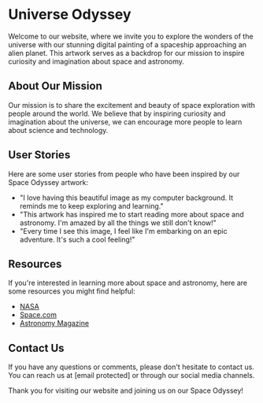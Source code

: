 <!--font:Barlow Condensed-->

# Universe Odyssey

Welcome to our website, where we invite you to explore the wonders of the universe with our stunning digital painting of a spaceship approaching an alien planet. This artwork serves as a backdrop for our mission to inspire curiosity and imagination about space and astronomy.

## About Our Mission

Our mission is to share the excitement and beauty of space exploration with people around the world. We believe that by inspiring curiosity and imagination about the universe, we can encourage more people to learn about science and technology.

## User Stories

Here are some user stories from people who have been inspired by our Space Odyssey artwork:

-   "I love having this beautiful image as my computer background. It reminds me to keep exploring and learning."
-   "This artwork has inspired me to start reading more about space and astronomy. I'm amazed by all the things we still don't know!"
-   "Every time I see this image, I feel like I'm embarking on an epic adventure. It's such a cool feeling!"

## Resources

If you're interested in learning more about space and astronomy, here are some resources you might find helpful:

-   [NASA](#nasa)
-   [Space.com](#spacecom)
-   [Astronomy Magazine](#astronomymag)

## Contact Us

If you have any questions or comments, please don't hesitate to contact us. You can reach us at [email protected] or through our social media channels.

Thank you for visiting our website and joining us on our Space Odyssey!

<!--

Write me content for website with wallpaper which alt text is:

"A digital painting of a spaceship approaching an alien planet, with unusual flora and fauna visible on the surface."

The name/title of the page should not be 1:1 copy of the alt text but rather a real content of the website which is using this wallpaper.

- Use markdown format
- Start with heading
- Heading should be short and concise
- The content should look like a real website
- The website should not be about the wallpaper, wallpaper is just a related background
- Heading should be contain work "wallpaper" or "background"
- Include real sections like references, contact, user stories, etc. use things relevant to the page purpose.
- Feel free to use structure like headings, bullets, numbering, blockquotes, paragraphs, horizontal lines, etc.
- You can use formatting like bold or _italic_
- You can include UTF-8 emojis
- Links should be only #hash anchors (and you can refer to the document itself)
- Do not include images


---


# Space Odyssey Wallpaper for Your Desktop Background

Welcome to our website, where we provide a stunning digital painting of a spaceship approaching an alien planet as a wallpaper for your desktop background. This artwork is perfect for those who love science fiction and space exploration.

## About the Wallpaper

The wallpaper depicts a spaceship flying towards an alien planet with unique flora and fauna visible on the surface. The painting captures the beauty of space and the unknown wonders that lie beyond our planet. It's a great way to add some excitement and inspiration to your computer screen.

## User Stories

Here are some user stories from people who have used our Space Odyssey wallpaper:

- "I love this wallpaper! It's so cool to look at while I'm working on my computer."
- "This wallpaper has inspired me to learn more about space and astronomy."
- "I feel like I'm on an adventure every time I see this wallpaper."

## How to Download

To download the wallpaper, simply right-click on the image and select "Save Image As". Then, choose a folder on your computer to save it to. You can then set it as your desktop background in your computer's settings.

## References

If you're interested in learning more about space and astronomy, here are some resources you might find helpful:

- [NASA](#nasa)
- [Space.com](#spacecom)
- [Astronomy Magazine](#astronomymag)

## Contact Us

If you have any questions or comments, please don't hesitate to contact us. You can reach us at [email protected] or through our social media channels.

Thank you for visiting our website and we hope you enjoy our Space Odyssey wallpaper!


---


Heading should not include word "wallpaper". The website should not be about the wallpaper itself, wallpaper is just a related background, rewrite whole content.


---


# Space Odyssey: Explore the Wonders of the Universe

Welcome to our website, where we invite you to explore the wonders of the universe with our stunning digital painting of a spaceship approaching an alien planet. This artwork serves as a backdrop for our mission to inspire curiosity and imagination about space and astronomy.

## About Our Mission

Our mission is to share the excitement and beauty of space exploration with people around the world. We believe that by inspiring curiosity and imagination about the universe, we can encourage more people to learn about science and technology.

## User Stories

Here are some user stories from people who have been inspired by our Space Odyssey artwork:

- "I love having this beautiful image as my computer background. It reminds me to keep exploring and learning."
- "This artwork has inspired me to start reading more about space and astronomy. I'm amazed by all the things we still don't know!"
- "Every time I see this image, I feel like I'm embarking on an epic adventure. It's such a cool feeling!"

## Resources

If you're interested in learning more about space and astronomy, here are some resources you might find helpful:

- [NASA](#nasa)
- [Space.com](#spacecom)
- [Astronomy Magazine](#astronomymag)

## Contact Us

If you have any questions or comments, please don't hesitate to contact us. You can reach us at [email protected] or through our social media channels.

Thank you for visiting our website and joining us on our Space Odyssey!

-->
